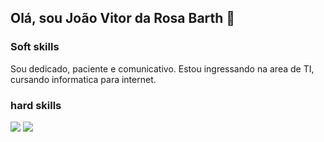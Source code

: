 ## Olá, sou João Vitor da Rosa Barth 👋

### Soft skills
Sou dedicado, paciente e comunicativo. Estou ingressando na area de TI, cursando informatica para internet.

### hard skills

<div style="display: inline_block">
  <img src="https://github.com/user-attachments/assets/c13c7598-c839-4efd-92a3-73a1af1f49dd"/>
  <img src="https://github.com/user-attachments/assets/b4b2a743-ab4d-4197-94e1-e2428b16df34"/>
</div>
